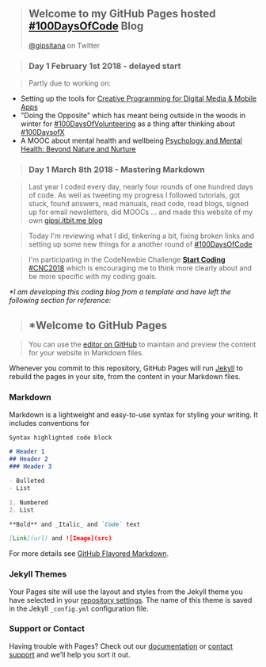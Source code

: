 > ## Welcome to my GitHub Pages hosted [#100DaysOfCode](http://www.100daysofcode.com/) Blog
> [@gipsitana](https://twitter.com/gipsitana) on Twitter

> ### Day 1 February 1st 2018 - delayed start

> Partly due to working on:

- Setting up the tools for [Creative Programming for Digital Media & Mobile Apps](https://www.mooc-list.com/course/creative-programming-digital-media-mobile-apps-coursera)
- "Doing the Opposite" which has meant being outside in the woods in winter for [#100DaysOfVolunteering](gipsi.github.io/snowtrees_20180227.jpg)
 as a thing after thinking about [#100DaysofX](http://www.100daysofx.com/)
- A MOOC about mental health and wellbeing [Psychology and Mental Health: Beyond Nature and Nurture](https://www.futurelearn.com/courses/mental-health-and-well-being)

> ### Day 1 March 8th 2018 - Mastering Markdown

> Last year I coded every day, nearly four rounds of one hundred days of code. As well as tweeting my progress I followed tutorials, got stuck, found answers, read manuals, read code, read blogs, signed up for email newsletters, did MOOCs ... and made this 
website of my own [gipsi.itbit.me blog](http://gipsi.itbit.me)

> Today I'm reviewing what I did, tinkering a bit, fixing broken links and setting up some new things for a another round of [#100DaysOfCode](http://www.100daysofcode.com/)

> I'm participating in the CodeNewbie Challenge [**Start Coding** #CNC2018](http://2018.codenewbie.org/) which is encouraging me to think more clearly about and be more specific with my coding goals.
>

 _*I am developing this coding blog from a template and have left the following section for reference:_

> ## *Welcome to GitHub Pages
 
> You can use the [editor on GitHub](https://github.com/gipsi/gipsi.github.io/edit/master/README.md) to maintain and preview the content for your website in Markdown files.

Whenever you commit to this repository, GitHub Pages will run [Jekyll](https://jekyllrb.com/) to rebuild the pages in your site, from the content in your Markdown files.

### Markdown

Markdown is a lightweight and easy-to-use syntax for styling your writing. It includes conventions for

```markdown
Syntax highlighted code block

# Header 1
## Header 2
### Header 3

- Bulleted
- List

1. Numbered
2. List

**Bold** and _Italic_ and `Code` text

[Link](url) and ![Image](src)
```

For more details see [GitHub Flavored Markdown](https://guides.github.com/features/mastering-markdown/).

### Jekyll Themes

Your Pages site will use the layout and styles from the Jekyll theme you have selected in your [repository settings](https://github.com/gipsi/gipsi.github.io/settings). The name of this theme is saved in the Jekyll `_config.yml` configuration file.

### Support or Contact

Having trouble with Pages? Check out our [documentation](https://help.github.com/categories/github-pages-basics/) or [contact support](https://github.com/contact) and we’ll help you sort it out.

